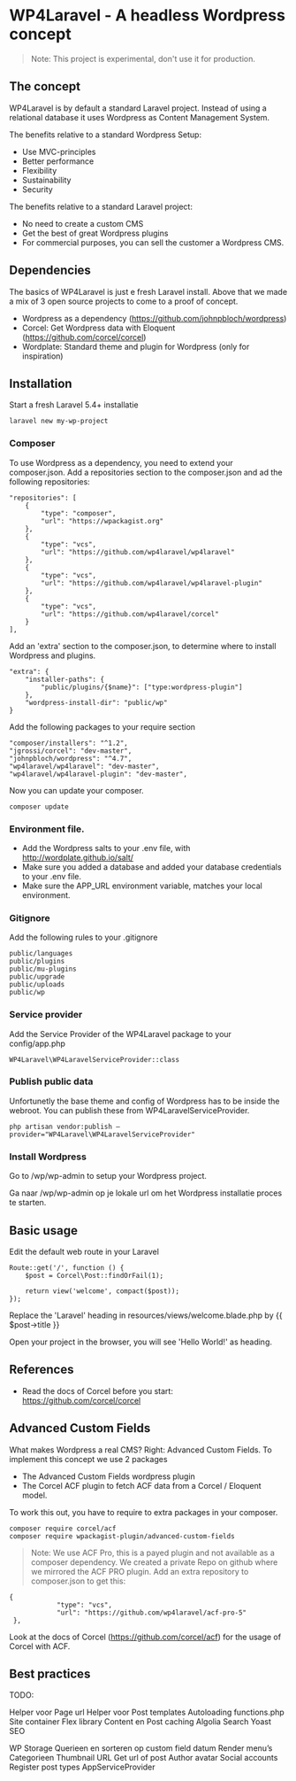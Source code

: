 # WP4Laravel - A headless Wordpress concept

> Note: This project is experimental, don't use it for production.

## The concept
WP4Laravel is by default a standard Laravel project. Instead of using a relational database it uses Wordpress as Content Management System.

The benefits relative to a standard Wordpress Setup:

* Use MVC-principles
* Better performance
* Flexibility
* Sustainability
* Security

The benefits relative to a standard Laravel project:

* No need to create a custom CMS
* Get the best of great Wordpress plugins
* For commercial purposes, you can sell the customer a Wordpress CMS.

## Dependencies

The basics of WP4Laravel is just e fresh Laravel install. Above that we made a mix of 3 open source projects to come to a proof of concept.

* Wordpress as a dependency (https://github.com/johnpbloch/wordpress)
* Corcel: Get Wordpress data with Eloquent (https://github.com/corcel/corcel)
* Wordplate: Standard theme and plugin for Wordpress (only for inspiration)

## Installation

Start a fresh Laravel 5.4+ installatie

```
laravel new my-wp-project
```

### Composer

To use Wordpress as a dependency, you need to extend your composer.json. Add a repositories section to the composer.json and ad the following repositories:

```
"repositories": [
	{
		"type": "composer",
		"url": "https://wpackagist.org"
	},
	{
		"type": "vcs",
		"url": "https://github.com/wp4laravel/wp4laravel"
	},
	{
		"type": "vcs",
		"url": "https://github.com/wp4laravel/wp4laravel-plugin"
	},
	{
		"type": "vcs",
		"url": "https://github.com/wp4laravel/corcel"
	}
],
```

Add an 'extra' section to the composer.json, to determine where to install Wordpress and plugins.

```
"extra": {
	"installer-paths": {
		"public/plugins/{$name}": ["type:wordpress-plugin"]
	},
	"wordpress-install-dir": "public/wp"
}
```

Add the following packages to your require section

```
"composer/installers": "^1.2",
"jgrossi/corcel": "dev-master",
"johnpbloch/wordpress": "^4.7",
"wp4laravel/wp4laravel": "dev-master",
"wp4laravel/wp4laravel-plugin": "dev-master",
```

Now you can update your composer.

```
composer update
```

### Environment file.

* Add the Wordpress salts to your .env file, with http://wordplate.github.io/salt/
* Make sure you added a database and added your database credentials to your .env file.
* Make sure the APP_URL environment variable, matches your local environment.

### Gitignore

Add the following rules to your .gitignore

```
public/languages
public/plugins
public/mu-plugins
public/upgrade
public/uploads
public/wp
```

### Service provider

Add the Service Provider of the WP4Laravel package to your config/app.php

```
WP4Laravel\WP4LaravelServiceProvider::class
```

### Publish public data

Unfortunetly the base theme and config of Wordpress has to be inside the webroot. You can publish these from WP4LaravelServiceProvider.

```
php artisan vendor:publish —provider="WP4Laravel\WP4LaravelServiceProvider"
```

### Install Wordpress

Go to /wp/wp-admin to setup your Wordpress project.



Ga naar /wp/wp-admin op je lokale url om het Wordpress installatie proces te starten.

##	Basic usage

Edit the default web route in your Laravel

```
Route::get('/', function () {
    $post = Corcel\Post::findOrFail(1);

    return view('welcome', compact($post));
});
```

Replace the 'Laravel' heading in resources/views/welcome.blade.php by  {{ $post->title }}

Open your project in the browser, you will see 'Hello World!' as heading.

## References

* Read the docs of Corcel before you start: https://github.com/corcel/corcel


## Advanced Custom Fields

What makes Wordpress a real CMS? Right: Advanced Custom Fields. To implement this concept we use 2 packages

* The Advanced Custom Fields wordpress plugin
* The Corcel ACF plugin to fetch ACF data from a Corcel / Eloquent model.

To work this out, you have to require to extra packages in your composer.

```
composer require corcel/acf
composer require wpackagist-plugin/advanced-custom-fields
```

> Note: We use ACF Pro, this is a payed plugin and not available as a composer dependency. We created a private Repo on github where we mirrored the ACF PRO plugin. Add an extra repository to composer.json to get this:

```
{
            "type": "vcs",
            "url": "https://github.com/wp4laravel/acf-pro-5"
 },
 ```

Look at the docs of Corcel (https://github.com/corcel/acf) for the usage of Corcel with ACF.


## Best practices

TODO:

Helper voor Page url
Helper voor Post templates
Autoloading functions.php
Site container
Flex library
Content en Post caching
Algolia Search
Yoast SEO



WP Storage
Querieen en sorteren op custom field datum
Render menu’s
Categorieen
Thumbnail URL
Get url of post
Author avatar
Social accounts
Register post types
AppServiceProvider
